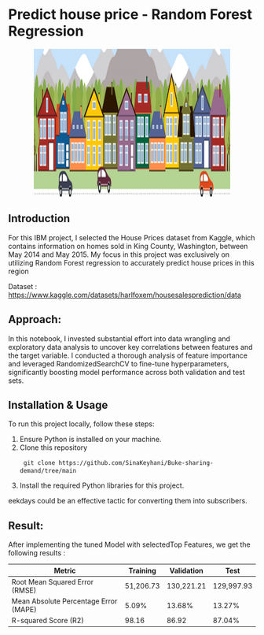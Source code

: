 # Predict house price - Random Forest Regression

<p align="center">
<img src="https://github.com/SinaKeyhani/Predict-house-price-using-regression/blob/main/kaggle_5407_media_housesbanner.png" alt="Project Image" width="400" height="300"/>
</p>

## Introduction
For this IBM project, I selected the House Prices dataset from Kaggle, which contains information on homes sold in King County, Washington, between May 2014 and May 2015. My focus in this project was exclusively on utilizing Random Forest regression to accurately predict house prices in this region

Dataset : https://www.kaggle.com/datasets/harlfoxem/housesalesprediction/data

## Approach: 
In this notebook, I invested substantial effort into data wrangling and exploratory data analysis to uncover key correlations between features and the target variable. I conducted a thorough analysis of feature importance and leveraged RandomizedSearchCV to fine-tune hyperparameters, significantly boosting model performance across both validation and test sets.

## Installation & Usage
To run this project locally, follow these steps:

1. Ensure Python is installed on your machine.
2. Clone this repository
   ```
    git clone https://github.com/SinaKeyhani/Buke-sharing-demand/tree/main
   ```
3. Install the required Python libraries for this project.

eekdays could be an effective tactic for converting them into subscribers.


## Result: 
After implementing the tuned Model with selectedTop Features, we get the following results :

|              Metric                   |   Training   |   Validation   |    Test        |     
|---------------------------------------|--------------|----------------|----------------|
| Root Mean Squared Error (RMSE)        |  51,206.73  |   130,221.21  |   129,997.93  | 
| Mean Absolute Percentage Error (MAPE) |  5.09%     |  13.68%       |   13.27%       |       
| R-squared Score (R2)                  |  98.16      |   86.92       |   87.04%       |





